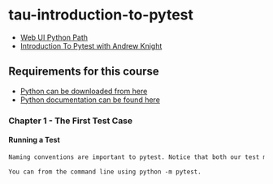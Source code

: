 # tau-introduction-to-pytest

- [Web UI Python Path](https://testautomationu.applitools.com/learningpaths.html?id=web-ui-python-path)  
- [Introduction To Pytest with Andrew Knight](https://testautomationu.applitools.com/pytest-tutorial/)

## Requirements for this course

- [Python can be downloaded from here](https://www.python.org/downloads/)
- [Python documentation can be found here](https://docs.pytest.org/en/stable/)

### Chapter 1 - The First Test Case

#### Running a Test

```bash
Naming conventions are important to pytest. Notice that both our test module and our test function contain the prefix "test_". When pytest runs, it will discover tests from its current directory down. By default, any function names with the prefix "test_" in any modules with the prefix "test_" will be identified and executed as test cases. You can override these settings using pytest config files but I recommend sticking with convention. Note that you may also put non-test functions inside test modules.
```

`You can from the command line using python -m pytest.`
